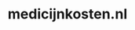 ---
layout: post
title:  "medicijnkosten.nl"
internal_url:  "/dutchgov/medicijnkosten.nl.html"
categories: dutchgov
---